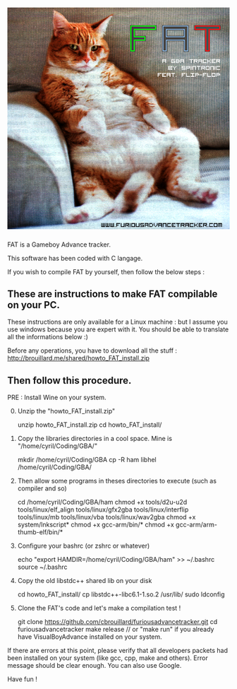 # ![furiousadvancetracker](src/gfx/img/promo.png)

FAT is a Gameboy Advance tracker.

This software has been coded with C langage.

If you wish to compile FAT by yourself, then follow the below steps :

These are instructions to make FAT compilable on your PC.
------------------------------------------------------------------
These instructions are only available for a Linux machine : but I assume you use windows because you are expert with it. You should be able to translate all the informations below :)

Before any operations, you have to download all the stuff :
http://brouillard.me/shared/howto_FAT_install.zip

Then follow this procedure.
------------------------------------------------------------------

PRE : Install Wine on your system. 

0. Unzip the "howto_FAT_install.zip"

    unzip howto_FAT_install.zip
    cd howto_FAT_install/
    
1. Copy the libraries directories in a cool space. Mine is "/home/cyril/Coding/GBA/"

    mkdir /home/cyril/Coding/GBA
    cp -R ham libhel /home/cyril/Coding/GBA/

2. Then allow some programs in theses directories to execute (such as compiler and so)

    cd /home/cyril/Coding/GBA/ham
    chmod +x tools/d2u-u2d tools/linux/elf_align tools/linux/gfx2gba tools/linux/interflip tools/linux/mb tools/linux/vba tools/linux/wav2gba
    chmod +x system/lnkscript*
    chmod +x gcc-arm/bin/*
    chmod +x gcc-arm/arm-thumb-elf/bin/*

3. Configure your bashrc (or zshrc or whatever)

    echo "export HAMDIR=/home/cyril/Coding/GBA/ham" >> ~/.bashrc
    source ~/.bashrc

4. Copy the old libstdc++ shared lib on your disk

    cd howto_FAT_install/
    cp libstdc++-libc6.1-1.so.2 /usr/lib/
    sudo ldconfig

5. Clone the FAT's code and let's make a compilation test !

    git clone https://github.com/cbrouillard/furiousadvancetracker.git
    cd furiousadvancetracker
    make release // or "make run" if you already have VisualBoyAdvance installed on your system.

If there are errors at this point, please verify that all developers packets had been installed on your system (like gcc, cpp, make and others). Error message should be clear enough. You can also use Google.

Have fun !
